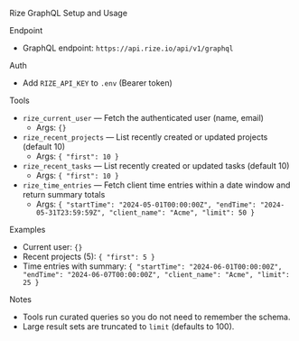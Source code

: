 Rize GraphQL Setup and Usage

Endpoint
- GraphQL endpoint: `https://api.rize.io/api/v1/graphql`

Auth
- Add `RIZE_API_KEY` to `.env` (Bearer token)

Tools
- `rize_current_user` — Fetch the authenticated user (name, email)
  - Args: `{}`
- `rize_recent_projects` — List recently created or updated projects (default 10)
  - Args: `{ "first": 10 }`
- `rize_recent_tasks` — List recently created or updated tasks (default 10)
  - Args: `{ "first": 10 }`
- `rize_time_entries` — Fetch client time entries within a date window and return summary totals
  - Args: `{ "startTime": "2024-05-01T00:00:00Z", "endTime": "2024-05-31T23:59:59Z", "client_name": "Acme", "limit": 50 }`

Examples
- Current user: `{}`
- Recent projects (5): `{ "first": 5 }`
- Time entries with summary: `{ "startTime": "2024-06-01T00:00:00Z", "endTime": "2024-06-07T00:00:00Z", "client_name": "Acme", "limit": 25 }`

Notes
- Tools run curated queries so you do not need to remember the schema.
- Large result sets are truncated to `limit` (defaults to 100).
